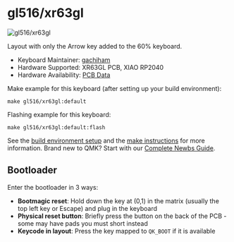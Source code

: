 # gl516/xr63gl

![gl516/xr63gl](https://i.imgur.com/zSbrTmIh.jpg)

Layout with only the Arrow key added to the 60% keyboard.

* Keyboard Maintainer: [gachiham](https://github.com/gachiham)
* Hardware Supported: XR63GL PCB, XIAO RP2040
* Hardware Availability: [PCB Data](https://github.com/gachiham/XR63GL)

Make example for this keyboard (after setting up your build environment):

    make gl516/xr63gl:default

Flashing example for this keyboard:

    make gl516/xr63gl:default:flash

See the [build environment setup](https://docs.qmk.fm/#/getting_started_build_tools) and the [make instructions](https://docs.qmk.fm/#/getting_started_make_guide) for more information. Brand new to QMK? Start with our [Complete Newbs Guide](https://docs.qmk.fm/#/newbs).

## Bootloader

Enter the bootloader in 3 ways:

* **Bootmagic reset**: Hold down the key at (0,1) in the matrix (usually the top left key or Escape) and plug in the keyboard
* **Physical reset button**: Briefly press the button on the back of the PCB - some may have pads you must short instead
* **Keycode in layout**: Press the key mapped to `QK_BOOT` if it is available
